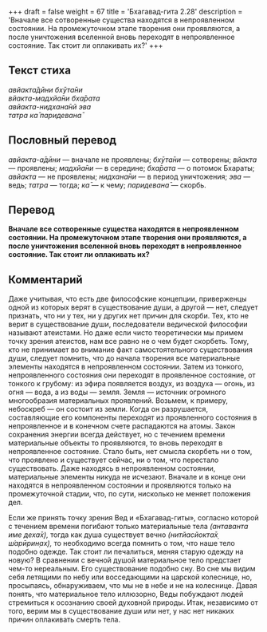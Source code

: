 +++
draft = false
weight = 67
title = 'Бхагавад-гита 2.28'
description = 'Вначале все сотворенные существа находятся в непроявленном состоянии. На промежуточном этапе творения они проявляются, а после уничтожения вселенной вновь переходят в непроявленное состояние. Так стоит ли оплакивать их?'
+++

## Текст стиха

_авйакта̄дӣни бхӯта̄ни  
вйакта-мадхйа̄ни бха̄рата  
авйакта-нидхана̄нй эва  
татра ка̄ паридевана̄_

## Пословный перевод

_авйакта_\-_а̄дӣни_ — вначале не проявлены; _бхӯта̄ни_ — сотворены; _вйакта_ — проявлены; _мадхйа̄ни_ — в середине; _бха̄рата_ — о потомок Бхараты; _авйакта_ — не проявлены; _нидхана̄ни_ — в период уничтожения; _эва_ — ведь; _татра_ — тогда; _ка̄_ — к чему; _паридевана̄_ — скорбь.

## Перевод

**Вначале все сотворенные существа находятся в непроявленном состоянии. На промежуточном этапе творения они проявляются, а после уничтожения вселенной вновь переходят в непроявленное состояние. Так стоит ли оплакивать их?**

## Комментарий

Даже учитывая, что есть две философские концепции, приверженцы одной из которых верят в существование души, а другой — нет, следует признать, что ни у тех, ни у других нет причин для скорби. Тех, кто не верит в существование души, последователи ведической философии называют атеистами. Но даже если чисто теоретически мы примем точку зрения атеистов, нам все равно не о чем будет скорбеть. Тому, кто не принимает во внимание факт самостоятельного существования души, следует помнить, что до начала творения все материальные элементы находятся в непроявленном состоянии. Затем из тонкого, непроявленного состояния они переходят в проявленное состояние, от тонкого к грубому: из эфира появляется воздух, из воздуха — огонь, из огня — вода, а из воды — земля. Земля — источник огромного многообразия материальных проявлений. Возьмем, к примеру, небоскреб — он состоит из земли. Когда он разрушается, составляющие его компоненты переходят из проявленного состояния в непроявленное и в конечном счете распадаются на атомы. Закон сохранения энергии всегда действует, но с течением времени материальные объекты то проявляются, то вновь переходят в непроявленное состояние. Стало быть, нет смысла скорбеть ни о том, что проявлено и существует сейчас, ни о том, что перестало существовать. Даже находясь в непроявленном состоянии, материальные элементы никуда не исчезают. Вначале и в конце они находятся в непроявленном состоянии и проявляются только на промежуточной стадии, что, по сути, нисколько не меняет положения дел.

Если же принять точку зрения Вед и «Бхагавад-гиты», согласно которой с течением времени погибают только материальные тела _(антаванта име деха̄х̣),_ тогда как душа существует вечно _(нитйасйокта̄х̣ ш́арӣрин̣ах̣),_ то необходимо всегда помнить о том, что наше тело подобно одежде. Так стоит ли печалиться, меняя старую одежду на новую? В сравнении с вечной душой материальное тело предстает чем-то нереальным. Его существование подобно сну. Во сне мы видим себя летящими по небу или восседающими на царской колеснице, но, просыпаясь, обнаруживаем, что мы не в небе и не на колеснице. Давая понять, что материальное тело иллюзорно, Веды побуждают людей стремиться к осознанию своей духовной природы. Итак, независимо от того, верим мы в существование души или нет, у нас нет никаких причин оплакивать смерть тела.
